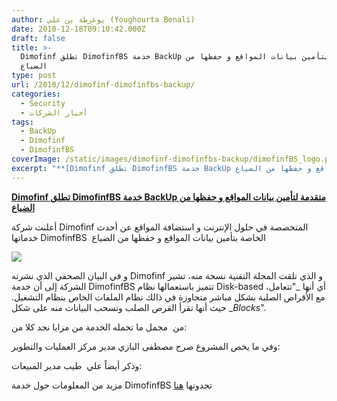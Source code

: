 ```yaml
---
author: يوغرطة بن علي (Youghourta Benali)
date: 2010-12-18T09:10:42.000Z
draft: false
title: >-
  Dimofinf تطلق DimofinfBS خدمة BackUp متقدمة لتأمين بيانات المواقع و حفظها من
  الضياع 
type: post
url: /2010/12/dimofinf-dimofinfbs-backup/
categories:
  - Security
  - أخبار الشركات
tags:
  - BackUp
  - Dimofinf
  - DimofinfBS
coverImage: /static/images/dimofinf-dimofinfbs-backup/dimofinfBS_logo.png
excerpt: "**[Dimofinf تطلق DimofinfBS خدمة BackUp متقدمة لتأمين بيانات المواقع و حفظها من الضياع](https://www.it-scoop.com/2010/12/dimofinf-dimofinfbs-backup/)**\n\nأعلنت شركة Dimofinf المتخصصة في حلول الإنترنت و استضافة المواقع عن أحدث خدماتها DimofinfBS \_الخاصة بتأمين بيانات المواقع و حفظها من الضياع\n\n\n\nو في البيان الصحفي الذي نشرته Dimofinf"
---
```

**[Dimofinf تطلق DimofinfBS خدمة BackUp متقدمة لتأمين بيانات المواقع و حفظها من الضياع](https://www.it-scoop.com/2010/12/dimofinf-dimofinfbs-backup/)**

أعلنت شركة Dimofinf المتخصصة في حلول الإنترنت و استضافة المواقع عن أحدث خدماتها DimofinfBS  الخاصة بتأمين بيانات المواقع و حفظها من الضياع

![](/static/images/dimofinf-dimofinfbs-backup/dimofinfBS_logo.png)

و في البيان الصحفي الذي نشرته Dimofinf و الذي تلقت المجلة التقنية نسخة منه، تشير الشركة إلى أن خدمة DimofinfBS تتميز باستعمالها نظام Disk-based ،أي أنها \_"تتعامل مع الأقراص الصلبة بشكل مباشر متجاوزة في ذالك نظام الملفات الخاص بنظام التشغيل. حيث أنها تقرأ القرص الصلب وتسحب البيانات منه على شكل \_*Blocks*".

من  مجمل ما تحمله الخدمة من مزايا نجد كلا من:

وفي ما يخص المشروع صرح مصطفى البازي مدير مركز العمليات والتطوير:

وذكر أيضاً علي  طيب مدير المبيعات:

مزيد من المعلومات حول خدمة DimofinfBS تجدونها [هنا](https://www.dimofinf.net/dbsfeatures.php)
